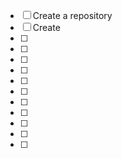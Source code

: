 - [ ] Create a repository
- [ ] Create 
- [ ]
- [ ]
- [ ]
- [ ]
- [ ]
- [ ]
- [ ]
- [ ]
- [ ]
- [ ]
- [ ]
